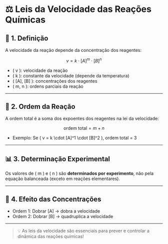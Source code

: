 # ⚖️ Leis da Velocidade das Reações Químicas

## 📐 1. Definição

A velocidade da reação depende da concentração dos reagentes:

$$
v = k \cdot [A]^m \cdot [B]^n
$$

- \( v \): velocidade da reação  
- \( k \): constante da velocidade (depende da temperatura)  
- \( [A], [B] \): concentrações dos reagentes  
- \( m, n \): ordens parciais da reação

---

## 🔢 2. Ordem da Reação

A ordem total é a soma dos expoentes dos reagentes na lei da velocidade:

$$
\text{ordem total} = m + n
$$

- Exemplo: Se \( v = k \cdot [A]^1 \cdot [B]^2 \), ordem total = 3

---

## 📊 3. Determinação Experimental

Os valores de \( m \) e \( n \) são **determinados por experimento**, não pela equação balanceada (exceto em reações elementares).

---

## 🧠 4. Efeito das Concentrações

- Ordem 1: Dobrar [A] → dobra a velocidade  
- Ordem 2: Dobrar [B] → quadruplica a velocidade

---

> 💡 As leis da velocidade são essenciais para prever e controlar a dinâmica das reações químicas!
